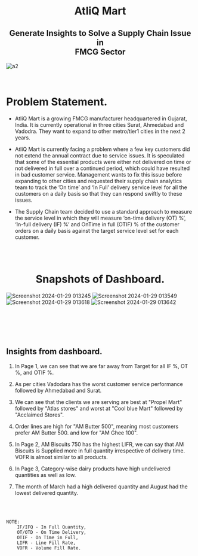  <h1 align="center" > AtliQ Mart </h1> 
 <h2 align="center" > Generate Insights to Solve a Supply Chain Issue in <br>  FMCG Sector</h2> 

![a2](https://github.com/Manish7272/Supply-Chain-Optimization-Project-Manager/assets/71213166/3f3291ff-175b-4f2b-8ac3-c67268961453)

 <br>
 
# Problem Statement.
- AtliQ Mart is a growing FMCG manufacturer headquartered in Gujarat, India. It is currently operational in three cities Surat, Ahmedabad and Vadodra. They want to expand to other metro/tier1 cities in the next 2 years.

- AtliQ Mart is currently facing a problem where a few key customers did not extend the annual contract due to service issues. It is speculated that some of the essential products were either not delivered on time or not delivered in full over a continued period, which could have resulted in bad customer service. Management wants to fix this issue before expanding to other cities and requested their supply chain analytics team to track the ’On time’ and ‘In Full’ delivery service level for all the customers on a daily basis so that they can respond swiftly to these issues.

- The Supply Chain team decided to use a standard approach to measure the service level in which they will measure ‘on-time delivery (OT) %’, ‘In-full delivery (IF) %’ and OnTime in full (OTIF) % of the customer orders on a daily basis against the target service level set for each customer.

<br>
<br>



 <h1 align="center" >Snapshots of Dashboard.</h1> 

![Screenshot 2024-01-29 013245](https://github.com/Manish7272/Supply-Chain-Optimization-Project-Manager/assets/71213166/90c34a58-95d4-4551-8e5f-f74b444dc535)
![Screenshot 2024-01-29 013549](https://github.com/Manish7272/Supply-Chain-Optimization-Project-Manager/assets/71213166/fc4574a0-772b-44d9-beb1-4c59c167ead0)
![Screenshot 2024-01-29 013618](https://github.com/Manish7272/Supply-Chain-Optimization-Project-Manager/assets/71213166/5b2666cc-9431-4bbc-9631-543b17dab0d9)
![Screenshot 2024-01-29 013642](https://github.com/Manish7272/Supply-Chain-Optimization-Project-Manager/assets/71213166/b297e8b3-b7ca-4be5-a256-433c261b0821)

<br>
<br>
<br>
<br>

## Insights from dashboard.

 1.  In Page 1, we can see that we are far away from Target for all IF %, OT %, and OTIF %.
 
 2.  As per cities Vadodara has the worst customer service performance followed by Ahmedabad and Surat.
 
 3.  We can see that the clients we are serving are best at "Propel Mart" followed by "Atlas stores" and worst at "Cool blue Mart" followed by  "Acclaimed Stores".
 
 4.  Order lines are high for "AM Butter 500", meaning most customers prefer AM Butter 500. and low for "AM Ghee 100".
 
 5.  In Page 2, AM Biscuits 750 has the highest LIFR, we can say that AM Biscuits is Supplied more in full quantity irrespective of delivery time. VOFR is almost similar to all products.
 
 6.  In Page 3, Category-wise dairy products have high undelivered quantities as well as low. 
 
 7.  The month of March had a high delivered quantity and August   had the lowest delivered quantity.
 
<br>
<br>

	NOTE:  
        IF/IFQ - In Full Quantity,  
        OT/OTD - On Time Delivery,  
        OTIF - On Time in Full,  
        LIFR - Line Fill Rate,  
        VOFR - Volume Fill Rate.

